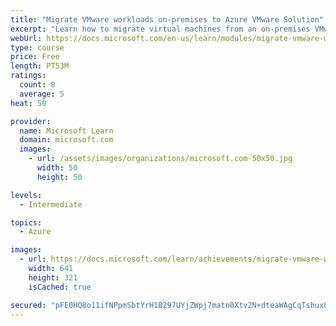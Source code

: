 ```yaml
---
title: "Migrate VMware workloads on-premises to Azure VMware Solution"
excerpt: "Learn how to migrate virtual machines from an on-premises VMware environment to Azure VMware Solution by using VMware HCX."
webUrl: https://docs.microsoft.com/en-us/learn/modules/migrate-vmware-workloads-on-premises-azure-vmware-solution/
type: course
price: Free
length: PT53M
ratings:
  count: 8
  average: 5
heat: 50

provider:
  name: Microsoft Learn
  domain: microsoft.com
  images:
    - url: /assets/images/organizations/microsoft.com-50x50.jpg
      width: 50
      height: 50

levels:
  - Intermediate

topics:
  - Azure

images:
  - url: https://docs.microsoft.com/learn/achievements/migrate-vmware-workloads-on-premises-azure-vmware-solution-social.png
    width: 641
    height: 321
    isCached: true

secured: "pFE0HQ8o11ifNPpmSbtYrH1B297UYjZWpj7matn0Xtv2N+dteaWAgCqTshuxLbjrpKU1R2l79OqeEIbLF7GC9hWYhrf/mRNWSqlK6p4/oCeC8eEAbTuPqFbpNxCsEYCt5BK08Am1sSci87xsPO+GIUHyM7ri3Tx2F4+f612bdlVbGAyxZ0uZv5zqXwEcYWLlDJ5A6OfsPIfvKv67tYXKunddlI1JcoF7bijirHH3TNXQrUV86AZ0tMo36hULTR6SUupOY6qD/vGJ1kceWCDykB6/kcDZPXZbY2JWnNpzCNkd4oobog7THY2Qcwj7PwivawddnD2hHoFYVe13ZYOtpKWDgk3TEFS27/OD4uaRCzPKnJUh1IKon1LJw8oFFD0vhxPGU1KnQ4uqqE+Q0/shGmk+X5rsb86aMU/9h2AMRkY=;tpyH5nlMl+gkzqfcwSYCwA=="
---
```


